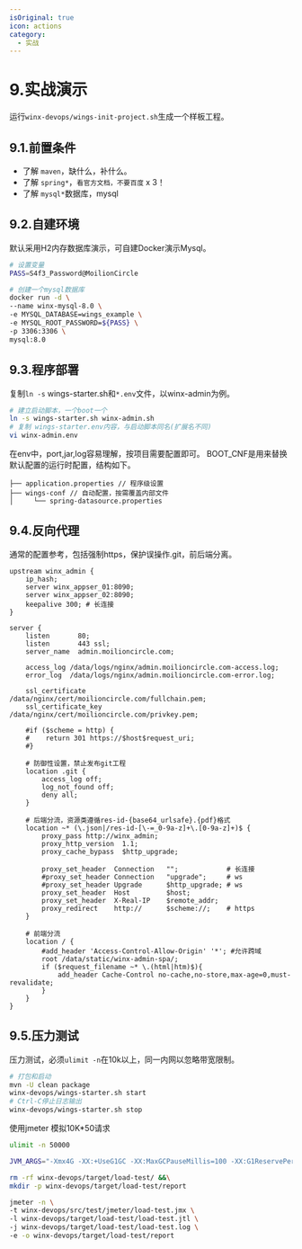 ```yaml
---
isOriginal: true
icon: actions
category:
  - 实战
---
```


# 9.实战演示

运行`winx-devops/wings-init-project.sh`生成一个样板工程。

## 9.1.前置条件

* 了解 `maven`，缺什么，补什么。
* 了解 `spring*`，`看官方文档，不要百度` x 3！
* 了解 `mysql*`数据库，mysql

## 9.2.自建环境

默认采用H2内存数据库演示，可自建Docker演示Mysql。

```bash
# 设置变量
PASS=S4f3_Password@MoilionCircle

# 创建一个mysql数据库
docker run -d \
--name winx-mysql-8.0 \
-e MYSQL_DATABASE=wings_example \
-e MYSQL_ROOT_PASSWORD=${PASS} \
-p 3306:3306 \
mysql:8.0
```

## 9.3.程序部署

复制`ln -s` wings-starter.sh和`*.env`文件，以winx-admin为例。

```bash
# 建立启动脚本，一个boot一个
ln -s wings-starter.sh winx-admin.sh
# 复制 wings-starter.env内容，与启动脚本同名(扩展名不同)
vi winx-admin.env
```

在env中，port,jar,log容易理解，按项目需要配置即可。
BOOT_CNF是用来替换默认配置的运行时配置，结构如下。

```text
├── application.properties // 程序级设置
├── wings-conf // 自动配置，按需覆盖内部文件
│     └── spring-datasource.properties
```

## 9.4.反向代理

通常的配置参考，包括强制https，保护误操作.git，前后端分离。

```nginx
upstream winx_admin {
    ip_hash;
    server winx_appser_01:8090;
    server winx_appser_02:8090;
    keepalive 300; # 长连接
}

server {
    listen       80;
    listen       443 ssl;
    server_name  admin.moilioncircle.com;

    access_log /data/logs/nginx/admin.moilioncircle.com-access.log;
    error_log  /data/logs/nginx/admin.moilioncircle.com-error.log;

    ssl_certificate     /data/nginx/cert/moilioncircle.com/fullchain.pem;
    ssl_certificate_key /data/nginx/cert/moilioncircle.com/privkey.pem;

    #if ($scheme = http) {
    #    return 301 https://$host$request_uri;
    #}
    
    # 防御性设置，禁止发布git工程
    location .git {
        access_log off;
        log_not_found off;
        deny all;
    }

    # 后端分流，资源类遵循res-id-{base64_urlsafe}.{pdf}格式
    location ~* (\.json|/res-id-[\-=_0-9a-z]+\.[0-9a-z]+)$ {
        proxy_pass http://winx_admin;
        proxy_http_version  1.1;
        proxy_cache_bypass  $http_upgrade;
    
        proxy_set_header  Connection   "";            # 长连接
        #proxy_set_header Connection   "upgrade";     # ws
        #proxy_set_header Upgrade      $http_upgrade; # ws
        proxy_set_header  Host         $host;
        proxy_set_header  X-Real-IP    $remote_addr;
        proxy_redirect    http://      $scheme://;    # https
    }

    # 前端分流
    location / {
        #add_header 'Access-Control-Allow-Origin' '*'; #允许跨域
        root /data/static/winx-admin-spa/;
        if ($request_filename ~* \.(html|htm)$){
            add_header Cache-Control no-cache,no-store,max-age=0,must-revalidate;
        }
    }
}
```

## 9.5.压力测试

压力测试，必须`ulimit -n`在10k以上，同一内网以忽略带宽限制。

```bash
# 打包和启动
mvn -U clean package
winx-devops/wings-starter.sh start
# Ctrl-C停止日志输出
winx-devops/wings-starter.sh stop
```

使用jmeter 模拟10K*50请求

```bash
ulimit -n 50000

JVM_ARGS="-Xmx4G -XX:+UseG1GC -XX:MaxGCPauseMillis=100 -XX:G1ReservePercent=20"

rm -rf winx-devops/target/load-test/ &&\
mkdir -p winx-devops/target/load-test/report

jmeter -n \
-t winx-devops/src/test/jmeter/load-test.jmx \
-l winx-devops/target/load-test/load-test.jtl \
-j winx-devops/target/load-test/load-test.log \
-e -o winx-devops/target/load-test/report
```
